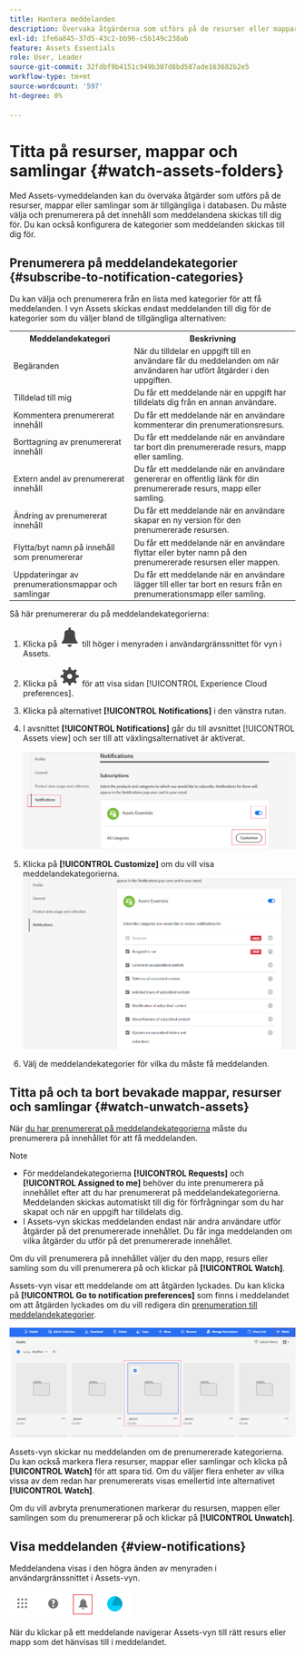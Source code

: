 ```yaml
---
title: Hantera meddelanden
description: Övervaka åtgärderna som utförs på de resurser eller mappar som är tillgängliga i databasen med hjälp av vymeddelanden i Assets.
exl-id: 1fe6a845-37d5-43c2-bb96-c5b149c238ab
feature: Assets Essentials
role: User, Leader
source-git-commit: 32fdbf9b4151c949b307d8bd587ade163682b2e5
workflow-type: tm+mt
source-wordcount: '597'
ht-degree: 0%

---
```


# Titta på resurser, mappar och samlingar {#watch-assets-folders}

Med Assets-vymeddelanden kan du övervaka åtgärder som utförs på de resurser, mappar eller samlingar som är tillgängliga i databasen. Du måste välja och prenumerera på det innehåll som meddelandena skickas till dig för. Du kan också konfigurera de kategorier som meddelanden skickas till dig för.

## Prenumerera på meddelandekategorier {#subscribe-to-notification-categories}

Du kan välja och prenumerera från en lista med kategorier för att få meddelanden. I vyn Assets skickas endast meddelanden till dig för de kategorier som du väljer bland de tillgängliga alternativen:

<table>
    <tbody>
     <tr>
      <th><strong>Meddelandekategori</strong></th>
      <th><strong>Beskrivning</strong></th>
     </tr>
     <tr>
      <td>Begäranden</td>
      <td>När du tilldelar en uppgift till en användare får du meddelanden om när användaren har utfört åtgärder i den uppgiften.</td>
     </tr>
     <tr>
      <td>Tilldelad till mig</td>
      <td>Du får ett meddelande när en uppgift har tilldelats dig från en annan användare.</td>
     </tr>
     <tr>
      <td>Kommentera prenumererat innehåll</td>
      <td>Du får ett meddelande när en användare kommenterar din prenumerationsresurs.</td>
     </tr>
     <tr>
      <td>Borttagning av prenumererat innehåll</td>
      <td>Du får ett meddelande när en användare tar bort din prenumererade resurs, mapp eller samling.</td>
     </tr>
     <tr>
      <td>Extern andel av prenumererat innehåll</td>
      <td>Du får ett meddelande när en användare genererar en offentlig länk för din prenumererade resurs, mapp eller samling.</td>
     </tr>
     <tr>
      <td>Ändring av prenumererat innehåll</td>
      <td>Du får ett meddelande när en användare skapar en ny version för den prenumererade resursen.</td>
     </tr>
     <tr>
      <td>Flytta/byt namn på innehåll som prenumererar</td>
      <td>Du får ett meddelande när en användare flyttar eller byter namn på den prenumererade resursen eller mappen.</td>
     </tr>
     <tr>
      <td>Uppdateringar av prenumerationsmappar och samlingar</td>
      <td>Du får ett meddelande när en användare lägger till eller tar bort en resurs från en prenumerationsmapp eller samling.</td>
     </tr>    
    </tbody>
   </table>

Så här prenumererar du på meddelandekategorierna:

1. Klicka på ![klockikonen](assets/bell-icon.svg) till höger i menyraden i användargränssnittet för vyn i Assets.

1. Klicka på ![inställningsikonen](assets/settings-icon.svg) för att visa sidan [!UICONTROL Experience Cloud preferences].

1. Klicka på alternativet **[!UICONTROL Notifications]** i den vänstra rutan.

1. I avsnittet **[!UICONTROL Notifications]** går du till avsnittet [!UICONTROL Assets view] och ser till att växlingsalternativet är aktiverat.

   ![Meddelanden i Assets-vyn](assets/enable-notifications.png)

1. Klicka på **[!UICONTROL Customize]** om du vill visa meddelandekategorierna.
   ![Meddelanden i Assets-vyn](assets/enable-notification-categories.png)

1. Välj de meddelandekategorier för vilka du måste få meddelanden.

## Titta på och ta bort bevakade mappar, resurser och samlingar {#watch-unwatch-assets}

När [du har prenumererat på meddelandekategorierna](#subscribe-to-notification-categories) måste du prenumerera på innehållet för att få meddelanden.

>[!NOTE]
>
>* För meddelandekategorierna **[!UICONTROL Requests]** och **[!UICONTROL Assigned to me]** behöver du inte prenumerera på innehållet efter att du har prenumererat på meddelandekategorierna. Meddelanden skickas automatiskt till dig för förfrågningar som du har skapat och när en uppgift har tilldelats dig.
>* I Assets-vyn skickas meddelanden endast när andra användare utför åtgärder på det prenumererade innehållet. Du får inga meddelanden om vilka åtgärder du utför på det prenumererade innehållet.

Om du vill prenumerera på innehållet väljer du den mapp, resurs eller samling som du vill prenumerera på och klickar på **[!UICONTROL Watch]**.

Assets-vyn visar ett meddelande om att åtgärden lyckades. Du kan klicka på **[!UICONTROL Go to notification preferences]** som finns i meddelandet om att åtgärden lyckades om du vill redigera din [prenumeration till meddelandekategorier](#subscribe-to-notification-categories).

![Meddelanden i Assets-vyn](assets/watch-assets.png)

Assets-vyn skickar nu meddelanden om de prenumererade kategorierna. Du kan också markera flera resurser, mappar eller samlingar och klicka på **[!UICONTROL Watch]** för att spara tid. Om du väljer flera enheter av vilka vissa av dem redan har prenumererats visas emellertid inte alternativet **[!UICONTROL Watch]**.

Om du vill avbryta prenumerationen markerar du resursen, mappen eller samlingen som du prenumererar på och klickar på **[!UICONTROL Unwatch]**.

## Visa meddelanden {#view-notifications}

Meddelandena visas i den högra änden av menyraden i användargränssnittet i Assets-vyn.

![Meddelanden i Assets-vyn](assets/notifications-assets-essentials.png)

När du klickar på ett meddelande navigerar Assets-vyn till rätt resurs eller mapp som det hänvisas till i meddelandet.
